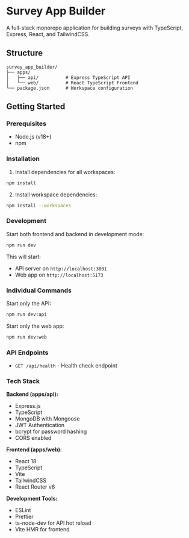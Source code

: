 # Survey App Builder

A full-stack monorepo application for building surveys with TypeScript, Express, React, and TailwindCSS.

## Structure

```
survey_app_builder/
├── apps/
│   ├── api/          # Express TypeScript API
│   └── web/          # React TypeScript Frontend
└── package.json      # Workspace configuration
```

## Getting Started

### Prerequisites

- Node.js (v18+)
- npm

### Installation

1. Install dependencies for all workspaces:
```bash
npm install
```

2. Install workspace dependencies:
```bash
npm install --workspaces
```

### Development

Start both frontend and backend in development mode:
```bash
npm run dev
```

This will start:
- API server on `http://localhost:3001`
- Web app on `http://localhost:5173`

### Individual Commands

Start only the API:
```bash
npm run dev:api
```

Start only the web app:
```bash
npm run dev:web
```

### API Endpoints

- `GET /api/health` - Health check endpoint

### Tech Stack

**Backend (apps/api):**
- Express.js
- TypeScript
- MongoDB with Mongoose
- JWT Authentication
- bcrypt for password hashing
- CORS enabled

**Frontend (apps/web):**
- React 18
- TypeScript
- Vite
- TailwindCSS
- React Router v6

**Development Tools:**
- ESLint
- Prettier
- ts-node-dev for API hot reload
- Vite HMR for frontend






